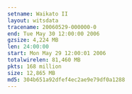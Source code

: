 ```yaml
---
setname: Waikato II
layout: witsdata
tracename: 20060529-000000-0
end: Tue May 30 12:00:00 2006
gzsize: 4,224 MB
len: 24:00:00
start: Mon May 29 12:00:01 2006
totalwirelen: 81,460 MB
pkts: 168 million
size: 12,865 MB
md5: 304b651a92dfef4ec2ae9e79df0a1288
---
```


